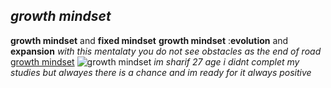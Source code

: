 ## ***growth mindset***
**growth mindset** and **fixed mindset**
**growth mindset** :**evolution** and **expansion**
*with this mentalaty you do not see obstacles as the end of road*
[growth mindset](https://www.mindsetworks.com/science/)
![growth mindset](https://www.hammersmithacademy.org/wp-content/uploads/2017/02/Growth-mindset_Fixed-mindset-1-1400x1980.jpg)
*im sharif 27 age i didnt complet my studies but alwayes there is a chance and im ready for it always positive*


